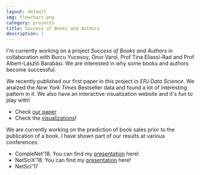 ```yaml
---
layout: default
img: flowchart.png
category: projects
title: Success of Books and Authors
description: |
---
```

I'm currently working on a project *Success of Books and Authors* in collaboration with Burcu Yucesoy, Onur Varol, Prof Tina Eliassi-Rad and Prof Albert-László Barabási. We are interested in why some books and authors become successful.

We recently published our first paper in this project in *EPJ Data Science*. We analzed the *New York Times* Bestseller data and found a lot of interesting pattern in it. We also have an interactive visualization website and it's fun to play with!

- Check [our paper](https://epjdatascience.springeropen.com/articles/10.1140/epjds/s13688-018-0135-y)
- Check the [visualizations](http://bestsellers.barabasilab.com)!

We are currently working on the prediction of book sales prior to the publication of a book. I have shown part of our results at various conferences:

- CompleNet'18. You can find my [presentation](https://raw.githubusercontent.com/xindi-dumbledore/xindi-dumbledore.github.io/master/README.md) here!
- NetSciX'18. You can find my [presentation](xindi-dumbledore.github.io/_includes/myfiles/LearningToPlace_final.pdf) here!
- NetSci'17